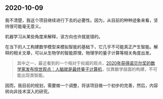 ## 2020-10-09

我不清楚，我这个项目继续进行下去的必要性。因为，从目前的种种迹象来看，坚持很可能毫无意义。

机器学习从某些角度来解释，该方向也许就是错的。

在当下的人工构建数学模型来模拟智能的基础下，它几乎不可能真正产生智能。解释的相关文章，可以从生物学的智能原理，物理学的量子计算等相关角度出发。

> 其中之一，最近看到的一个相对于权威的观点，[2020年获得诺贝尔奖的数学家发布惊世观点：人脑就是最终量子计算机](https://app.yinxiang.com/fx/e892a55c-7651-4143-b01b-b1c8261a63bd)，仅靠数学层面的构建，不可能出现类智能。

因而，我目前的规划，需要做一个调整，将该项目做一个初步的完善，然后，内容转向非技术深入的研究。

